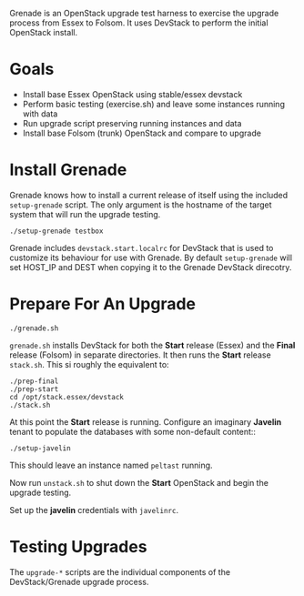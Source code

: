 Grenade is an OpenStack upgrade test harness to exercise the
upgrade process from Essex to Folsom.  It uses DevStack to perform
the initial OpenStack install.

# Goals

* Install base Essex OpenStack using stable/essex devstack
* Perform basic testing (exercise.sh) and leave some instances running with data
* Run upgrade script preserving running instances and data
* Install base Folsom (trunk) OpenStack and compare to upgrade


# Install Grenade

Grenade knows how to install a current release of itself using the included
``setup-grenade`` script.  The only argument is the hostname of the target
system that will run the upgrade testing.

    ./setup-grenade testbox

Grenade includes ``devstack.start.localrc`` for DevStack that is used to
customize its behaviour for use with Grenade.  By default ``setup-grenade``
will set HOST_IP and DEST when copying it to the Grenade DevStack direcotry.


# Prepare For An Upgrade

    ./grenade.sh

``grenade.sh`` installs DevStack for both the **Start** release (Essex) and
the **Final** release (Folsom) in separate directories.  It then runs the
**Start** release ``stack.sh``.  This si roughly the equivalent to:

    ./prep-final
    ./prep-start
    cd /opt/stack.essex/devstack
    ./stack.sh

At this point the **Start** release is running.  Configure an
imaginary **Javelin** tenant to populate the databases with some
non-default content::

    ./setup-javelin

This should leave an instance named ``peltast`` running.

Now run ``unstack.sh`` to shut down the **Start** OpenStack and begin the
upgrade testing.

Set up the **javelin** credentials with ``javelinrc``.


# Testing Upgrades

The ``upgrade-*`` scripts are the individual components of the
DevStack/Grenade upgrade process.

